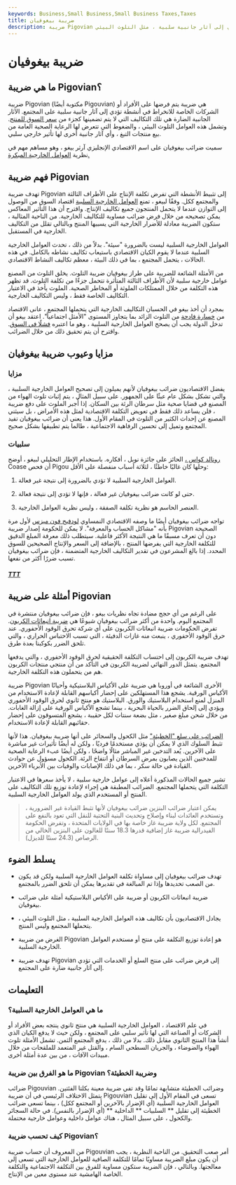```yaml
---
keywords: Business,Small Business,Small Business Taxes,Taxes
title: ضريبة بيغوفيان
description: ضريبة Pigovian هي ضريبة يتم فرضها على الشركات التي تنخرط في أنشطة تؤدي إلى آثار جانبية سلبية ، مثل التلوث البيئي.
---
```


# ضريبة بيغوفيان
## ما هي ضريبة Pigovian؟

ضريبة Pigovian (مكتوبة أيضًا Pigouvian) هي ضريبة يتم فرضها على الأفراد أو الشركات الخاصة للانخراط في أنشطة تؤدي إلى آثار جانبية سلبية على المجتمع. الآثار الجانبية الضارة هي تلك التكاليف التي لا يتم تضمينها كجزء من [سعر السوق للمنتج](/market-price). وتشمل هذه العوامل التلوث البيئي ، والضغوط التي تتعرض لها الرعاية الصحية العامة من بيع منتجات التبغ ، وأي آثار جانبية أخرى لها تأثير خارجي سلبي.

سميت ضرائب بيغوفيان على اسم الاقتصادي الإنجليزي آرثر بيغو ، وهو مساهم مهم في نظرية [العوامل الخارجية المبكرة.](/externality)

## فهم ضريبة Pigovian

تهدف ضريبة Pigovian إلى تثبيط الأنشطة التي تفرض تكلفة الإنتاج على الأطراف الثالثة والمجتمع ككل. وفقًا لبيغو ، تمنع [العوامل الخارجية السلبية](/externality-of-production) اقتصاد السوق من الوصول إلى التوازن عندما لا يتحمل المنتجون جميع تكاليف الإنتاج. واقترح أن هذا التأثير المعاكس يمكن تصحيحه من خلال فرض ضرائب مساوية للتكاليف الخارجية. من الناحية المثالية ، ستكون الضريبة معادلة للأضرار الخارجية التي يسببها المنتج وبالتالي تقلل من التكاليف الخارجية في المستقبل.

العوامل الخارجية السلبية ليست بالضرورة "سيئة". بدلاً من ذلك ، تحدث العوامل الخارجية السلبية عندما لا يقوم الكيان الاقتصادي باستيعاب تكاليف نشاطه بالكامل. في هذه الحالات ، يتحمل المجتمع ، بما في ذلك البيئة ، معظم تكاليف النشاط الاقتصادي.

من الأمثلة الشائعة للضريبة على طراز بيغوفيان ضريبة التلوث. يخلق التلوث من المصنع عوامل خارجية سلبية لأن الأطراف الثالثة المتأثرة تتحمل جزءًا من تكلفة التلوث. قد تظهر هذه التكلفة من خلال الممتلكات الملوثة أو المخاطر الصحية. الملوث يأخذ في الاعتبار التكاليف الخاصة فقط ، وليس التكاليف الخارجية.

بمجرد أن أخذ بيغو في الحسبان التكاليف الخارجية التي يتحملها المجتمع ، عانى الاقتصاد من [خسارة فادحة](/deadweightloss) من التلوث الزائد بما يتجاوز المستوى "الأمثل اجتماعياً". اعتقد بيغو أن تدخل الدولة يجب أن يصحح العوامل الخارجية السلبية ، وهو ما اعتبره [فشلًا في السوق](/marketfailure). واقترح أن يتم تحقيق ذلك من خلال الضرائب.

## مزايا وعيوب ضريبة بيغوفيان

### مزايا

يفضل الاقتصاديون ضرائب بيغوفيان لأنهم يميلون إلى تصحيح العوامل الخارجية السلبية ، والتي تشكل بشكل عام عبئًا على الجمهور. على سبيل المثال ، يتم إثبات تلوث الهواء من المصنع في قضايا صحية مثل سرطان الرئة بين السكان. إذا أُجبر الملوث على دفع ضريبة ، فلن يساعد ذلك فقط في تعويض التكلفة الاقتصادية لمثل هذه الأمراض ، بل سيثني المصنع عن إحداث الكثير من التلوث في المقام الأول. هذا يعني أن ضرائب بيغوفيان تفيد المجتمع وتميل إلى تحسين الرفاهية الاجتماعية ، طالما يتم تطبيقها بشكل صحيح.

### سلبيات

[رونالد كواس ،](/ronald-h-coase) الحائز على جائزة نوبل ، أفكاره. باستخدام الإطار التحليلي لبيغو ، أوضح Coase أن فحص Pigou وحلها كان غالبًا خاطئًا ، لثلاثة أسباب منفصلة على الأقل:

1. العوامل الخارجية السلبية لا تؤدي بالضرورة إلى نتيجة غير فعالة.

1. حتى لو كانت ضرائب بيغوفيان غير فعالة ، فإنها لا تؤدي إلى نتيجة فعالة.

1. العنصر الحاسم هو نظرية تكلفة الصفقة ، وليس نظرية العوامل الخارجية.

تواجه ضرائب بيغوفيان أيضًا ما وصفه الاقتصادي النمساوي [لودفيج فون ميزس](/ludwig-von-mises) لأول مرة بأنه "مشاكل الحساب والمعرفة". لا يمكن للحكومة إصدار ضريبة Pigovian الصحيحة دون أن تعرف مسبقًا ما هي النتيجة الأكثر فاعلية. سيتطلب ذلك معرفة المبلغ الدقيق للتكلفة الخارجية التي يفرضها المنتج ، بالإضافة إلى السعر والإنتاج الصحيحين للسوق المحدد. إذا بالغ المشرعون في تقدير التكاليف الخارجية المتضمنة ، فإن ضرائب بيغوفيان تسبب ضررًا أكثر من نفعها.

<h5> <a href=""> TTT </a> </h5>

## أمثلة على ضريبة Pigovian

على الرغم من أي حجج مضادة تجاه نظريات بيغو ، فإن ضرائب بيغوفيان منتشرة في المجتمع اليوم. واحدة من أكثر ضرائب بيغوفيان شيوعًا هي [ضريبة انبعاثات الكربون](/carbon-dioxide-tax). تفرض الحكومات ضريبة انبعاثات الكربون على أي شركة تحرق الوقود الأحفوري. عند حرق الوقود الأحفوري ، ينبعث منه غازات الدفيئة ، التي تسبب الاحتباس الحراري ، والتي تلحق الضرر بكوكبنا بعدة طرق.

تهدف ضريبة الكربون إلى احتساب التكلفة الحقيقية لحرق الوقود الأحفوري ، والتي يدفعها المجتمع. يتمثل الدور النهائي لضريبة الكربون في التأكد من أن منتجي منتجات الكربون هم من يتحملون هذه التكلفة الخارجية.

ضريبة Pigovian الأخرى الشائعة في أوروبا هي ضريبة على الأكياس البلاستيكية وأحيانًا الأكياس الورقية. يشجع هذا المستهلكين على إحضار أكياسهم القابلة لإعادة الاستخدام من المنزل لمنع استخدام البلاستيك والورق. البلاستيك هو منتج ثانوي لحرق الوقود الأحفوري ويؤدي إلى إلحاق الضرر بالحياة البحرية ، بينما تشجع الأكياس الورقية على إزالة الغابات. من خلال شحن مبلغ صغير ، مثل بضعة سنتات لكل حقيبة ، يشجع المتسوقون على إحضار حقائبهم القابلة لإعادة الاستخدام.

[الضرائب على سلع "الخطيئة"](/sin_tax) مثل الكحول والسجائر على أنها ضريبة بيغوفيان. هذا لأنها تثبط السلوك الذي لا يمكن أن يؤذي مستخدمًا فرديًا ، ولكن له أيضًا تأثيرات غير مباشرة على الآخرين. يُعد التدخين غير المباشر مثالًا واضحًا ، ولكن أيضًا عبء الرعاية الصحية للمدخنين الذين يصابون بمرض السرطان أو انتفاخ الرئة. الكحول مسؤول عن حوادث القيادة في حالة سكر ، بما في ذلك الإصابات والوفيات بين الأبرياء الآخرين.

تشير جميع الحالات المذكورة أعلاه إلى عوامل خارجية سلبية ، لا يأخذ سعرها في الاعتبار التكلفة التي يتحملها المجتمع. الضرائب المطبقة هي إجراء لإعادة توزيع تلك التكاليف على المنتج أو المستخدم الذي يولد العوامل الخارجية السلبية.

> يمكن اعتبار ضرائب البنزين ضرائب بيغوفيان لأنها تثبط القيادة غير الضرورية ، وتستخدم العائدات لبناء وإصلاح وتحديث البنية التحتية للنقل التي تعود بالنفع على المجتمع. لكل ولاية ضريبة غاز خاصة بها في الولايات المتحدة ، وتفرض الحكومة الفيدرالية ضريبة غاز إضافية قدرها 18.3 سنتًا للغالون على البنزين الخالي من الرصاص (24.3 سنتًا للديزل).

>

## يسلط الضوء

- تهدف ضرائب بيغوفيان إلى مساواة تكلفة العوامل الخارجية السلبية ولكن قد يكون من الصعب تحديدها وإذا تم المبالغة في تقديرها يمكن أن تلحق الضرر بالمجتمع.

- ضريبة انبعاثات الكربون أو ضريبة على الأكياس البلاستيكية أمثلة على ضرائب بيغوفيان.

- يجادل الاقتصاديون بأن تكاليف هذه العوامل الخارجية السلبية ، مثل التلوث البيئي ، يتحملها المجتمع وليس المنتج.

- الغرض من ضريبة Pigovian هو إعادة توزيع التكلفة على منتج أو مستخدم العوامل الخارجية السلبية.

- تهدف ضريبة Pigovian إلى فرض ضرائب على منتج السلع أو الخدمات التي تؤدي إلى آثار جانبية ضارة على المجتمع.

## التعليمات

### ما هي العوامل الخارجية السلبية؟

في علم الاقتصاد ، العوامل الخارجية السلبية هي منتج ثانوي ينتجه بعض الأفراد أو الشركات أو الصناعة التي لها تأثير سلبي على المجتمع ، ولكن حيث لا يدفع الكيان الذي أنشأ هذا المنتج الثانوي مقابل ذلك. بدلا من ذلك ، يدفع المجتمع الثمن. تشمل الأمثلة تلوث الهواء والضوضاء ، والجريان السطحي السام ، والقتل غير المتعمد للملقحات من خلال مبيدات الآفات ، من بين عدة أمثلة أخرى.

### ما هو الفرق بين ضريبة Pigovian وضريبة الخطيئة؟

ضرائب Pigouvian وضرائب الخطيئة متشابهة تمامًا وقد تفي ضريبة معينة بكلتا الفئتين. يتمثل الاختلاف الرئيسي في أن ضريبة Pigouvian تسعى في المقام الأول إلى تقليل العوامل الخارجية السلبية (أي الإضرار بالآخرين أو المجتمع ككل) ، بينما تسعى ضرائب الخطيئة إلى تقليل ** السلبيات ** الداخلية ** (أي الإضرار بالنفس). في حالة السجائر والكحول ، على سبيل المثال ، هناك عوامل داخلية وعوامل خارجية محتملة.

### كيف تحسب ضريبة Pigovian؟

من المعروف أن حساب ضريبة Pigouvian أمر صعب التحقيق. من الناحية النظرية ، يجب أن يكون مبلغ الضريبة مساويًا تمامًا للتكلفة الصافية للعوامل الخارجية التي تسعى إلى معالجتها. وبالتالي ، فإن الضريبة ستكون مساوية للفرق بين التكلفة الاجتماعية والتكلفة الخاصة الهامشية عند مستوى معين من الإنتاج.

